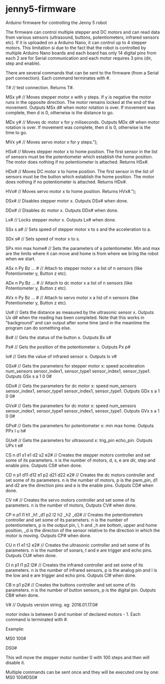 # jenny5-firmware
Arduino firmware for controlling the Jenny 5 robot

The firmware can control multiple stepper and DC motors and can read data from various sensors (ultrasound, buttons, potentiometers, infrared sensors etc). If it is uploaded on a Arduino Nano, it can control up to 4 stepper motors. This limitation si due to the fact that the robot is controlled by multiple Arduino Nano boards and each board has only 14 digital pins from each 2 are for Serial communication and each motor requires 3 pins (dir, step and enable).

There are several commands that can be sent to the firmware (from a Serial port connection). Each command terminates with #.

  T# // test connection. Returns T#.
  
  MSx y# // Moves stepper motor x with y steps. If y is negative the motor runs in the opposite direction. The motor remains locked at the end of the movement. Outputs MSx d# when motor rotation is over. If movement was complete, then d is 0, otherwise is the distance to go.
  
  MDx y# // Moves dc motor x for y miliseconds. Outputs MDx d# when motor rotation is over. If movement was complete, then d is 0, otherwise is the time to go.
  
  MVx y# // Moves servo motor x for y steps.");
  
  HSx# // Moves stepper motor x to home position. The first sensor in the list of sensors must be the potentiometer which establish the home position. The motor does nothing if no potentiometer is attached. Returns HSx#.
  
  HDx# // Moves DC motor x to home position. The first sensor in the list of sensors must be the button which establish the home position. The motor does nothing if no potentiometer is attached. Returns HDx#.
  
  HVx# // Moves servo motor x to home position.  Returns HVx#.");
  
  DSx#  // Disables stepper motor x. Outputs DSx# when done.
  
  DDx#  // Disables dc motor x. Outputs DDx# when done.
  
  Lx#  // Locks stepper motor x. Outputs Lx# when done.
  
  SSx s a# // Sets speed of stepper motor x to s and the acceleration to a.
  
  SDx s# // Sets speed of motor x to s.
  
  SPx min max home# // Sets the parameters of a potentiometer. Min and max are the limits where it can move and home is from where we bring the robot when we start.
  
  ASx n Py Bz ... # // Attach to stepper motor x a list of n sensors (like Potentiometer y, Button z etc).
  
  ADx n Py Bz ... # // Attach to dc motor x a list of n sensors (like Potentiometer y, Button z etc).
  
  AVx n Py Bz ... # // Attach to servo motor x a list of n sensors (like Potentiometer y, Button z etc).
  
  Ux# // Gets the distance as measured by the ultrasonic sensor x. Outputs Ux d# when the reading has been completed. Note that this works in \"background\" and can output after some time (and in the meantime the program can do something else.
  
  Bx# // Gets the status of the button x. Outputs Bx s#
  
  Px# // Gets the position of the potentiometer x. Outputs Px p#
  
  Ix# // Gets the value of infrared sensor x. Outputs Ix v#
  
  GSx# // Gets the parameters for stepper motor x: speed acceleration num_sensors sensor_index1, sensor_type1 sensor_index1, sensor_type1. Outputs GSx s a 1 0 0#
  
  GDx# // Gets the parameters for dc motor x: speed num_sensors sensor_index1, sensor_type1 sensor_index1, sensor_type1. Outputs GDx s a 1 0 0#
  
  GVx# // Gets the parameters for dc motor x: speed num_sensors sensor_index1, sensor_type1 sensor_index1, sensor_type1. Outputs GVx s a 1 0 0#
  
  GPx# // Gets the parameters for potentiometer x: min max home. Outputs PPx l u h#
  
  GUx# // Gets the parameters for ultrasound x: trig_pin echo_pin. Outputs UPx t e#
  
  CS n d1 s1 e1 d2 s2 e2# // Creates the stepper motors controller and set some of its parameters. n is the number of motors, d, s, e are dir, step and enable pins. Outputs CS# when done.
  
  CD n p1 d11 d12 e1 p2 d21 d22 e2# // Creates the dc motors controller and set some of its parameters. n is the number of motors, p is the pwm_pin, d1 and d2 are the direction pins and e is the enable pins. Outputs CD# when done.
  
  CV n# // Creates the servo motors controller and set some of its parameters. n is the number of motors, Outputs CV# when done.

  CP n p1 l1 h1 _h1 _d1 p2 l2 h2 _h2 _d2# // Creates the potentiometers controller and set some of its parameters. n is the number of potentiometers, p is the output pin, l, h and _h are bottom, upper and home position, _d is the directon of the sensor relative to the direction in which the motor is moving. Outputs CP# when done.
  
  CU n t1 e1 t2 e2# // Creates the ultrasonic controller and set some of its parameters. n is the number of sonars, t and e are trigger and echo pins. Outputs CU# when done.
  
  CI n p1 l1 p2 l2# // Creates the infrared controller and set some of its parameters. n is the number of infrared sensors, p is the analog pin and l is the low and e are trigger and echo pins. Outputs CI# when done.
  
  CB n p1 p2# // Creates the buttons controller and set some of its parameters. n is the number of button sensors, p is the digital pin. Outputs CB# when done.
  
  V# // Outputs version string. eg: 2016.01.17.0#

motor index is between 0 and number of declared motors - 1.
Each command is terminated with #.

Example:

MS0 100#

DS0#

This will move the stepper motor number 0 with 100 steps and then will disable it.

Multiple commands can be sent once and they will be executed one by one: MS0 100#DS0#
